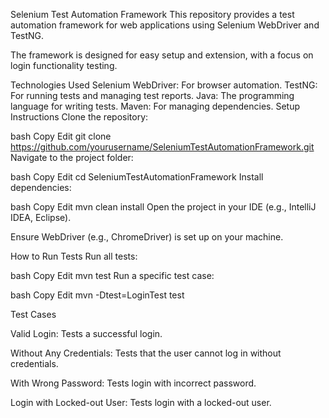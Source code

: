 Selenium Test Automation Framework
This repository provides a test automation framework for web applications using Selenium WebDriver and TestNG.

The framework is designed for easy setup and extension, with a focus on login functionality testing.

Technologies Used
Selenium WebDriver: For browser automation.
TestNG: For running tests and managing test reports.
Java: The programming language for writing tests.
Maven: For managing dependencies.
Setup Instructions
Clone the repository:

bash
Copy
Edit
git clone https://github.com/yourusername/SeleniumTestAutomationFramework.git
Navigate to the project folder:

bash
Copy
Edit
cd SeleniumTestAutomationFramework
Install dependencies:

bash
Copy
Edit
mvn clean install
Open the project in your IDE (e.g., IntelliJ IDEA, Eclipse).

Ensure WebDriver (e.g., ChromeDriver) is set up on your machine.

How to Run Tests
Run all tests:

bash
Copy
Edit
mvn test
Run a specific test case:

bash
Copy
Edit
mvn -Dtest=LoginTest test


Test Cases


Valid Login: Tests a successful login.


Without Any Credentials: Tests that the user cannot log in without credentials.


With Wrong Password: Tests login with incorrect password.


Login with Locked-out User: Tests login with a locked-out user.




